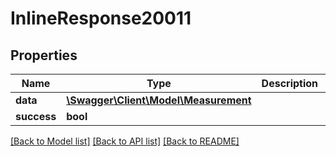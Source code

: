 # InlineResponse20011

## Properties
Name | Type | Description | Notes
------------ | ------------- | ------------- | -------------
**data** | [**\Swagger\Client\Model\Measurement**](Measurement.md) |  | [optional] 
**success** | **bool** |  | [optional] 

[[Back to Model list]](../README.md#documentation-for-models) [[Back to API list]](../README.md#documentation-for-api-endpoints) [[Back to README]](../README.md)


